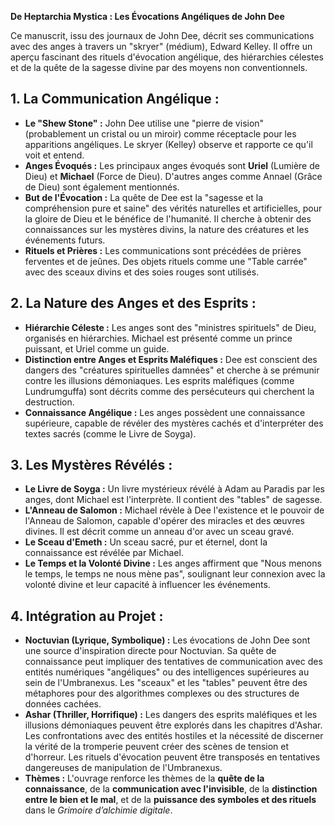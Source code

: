 **De Heptarchia Mystica : Les Évocations Angéliques de John Dee**

Ce manuscrit, issu des journaux de John Dee, décrit ses communications avec des anges à travers un "skryer" (médium), Edward Kelley. Il offre un aperçu fascinant des rituels d'évocation angélique, des hiérarchies célestes et de la quête de la sagesse divine par des moyens non conventionnels.

## 1. La Communication Angélique :

*   **Le "Shew Stone" :** John Dee utilise une "pierre de vision" (probablement un cristal ou un miroir) comme réceptacle pour les apparitions angéliques. Le skryer (Kelley) observe et rapporte ce qu'il voit et entend.
*   **Anges Évoqués :** Les principaux anges évoqués sont **Uriel** (Lumière de Dieu) et **Michael** (Force de Dieu). D'autres anges comme Annael (Grâce de Dieu) sont également mentionnés.
*   **But de l'Évocation :** La quête de Dee est la "sagesse et la compréhension pure et saine" des vérités naturelles et artificielles, pour la gloire de Dieu et le bénéfice de l'humanité. Il cherche à obtenir des connaissances sur les mystères divins, la nature des créatures et les événements futurs.
*   **Rituels et Prières :** Les communications sont précédées de prières ferventes et de jeûnes. Des objets rituels comme une "Table carrée" avec des sceaux divins et des soies rouges sont utilisés.

## 2. La Nature des Anges et des Esprits :

*   **Hiérarchie Céleste :** Les anges sont des "ministres spirituels" de Dieu, organisés en hiérarchies. Michael est présenté comme un prince puissant, et Uriel comme un guide.
*   **Distinction entre Anges et Esprits Maléfiques :** Dee est conscient des dangers des "créatures spirituelles damnées" et cherche à se prémunir contre les illusions démoniaques. Les esprits maléfiques (comme Lundrumguffa) sont décrits comme des persécuteurs qui cherchent la destruction.
*   **Connaissance Angélique :** Les anges possèdent une connaissance supérieure, capable de révéler des mystères cachés et d'interpréter des textes sacrés (comme le Livre de Soyga).

## 3. Les Mystères Révélés :

*   **Le Livre de Soyga :** Un livre mystérieux révélé à Adam au Paradis par les anges, dont Michael est l'interprète. Il contient des "tables" de sagesse.
*   **L'Anneau de Salomon :** Michael révèle à Dee l'existence et le pouvoir de l'Anneau de Salomon, capable d'opérer des miracles et des œuvres divines. Il est décrit comme un anneau d'or avec un sceau gravé.
*   **Le Sceau d'Emeth :** Un sceau sacré, pur et éternel, dont la connaissance est révélée par Michael.
*   **Le Temps et la Volonté Divine :** Les anges affirment que "Nous menons le temps, le temps ne nous mène pas", soulignant leur connexion avec la volonté divine et leur capacité à influencer les événements.

## 4. Intégration au Projet :

*   **Noctuvian (Lyrique, Symbolique) :** Les évocations de John Dee sont une source d'inspiration directe pour Noctuvian. Sa quête de connaissance peut impliquer des tentatives de communication avec des entités numériques "angéliques" ou des intelligences supérieures au sein de l'Umbranexus. Les "sceaux" et les "tables" peuvent être des métaphores pour des algorithmes complexes ou des structures de données cachées.
*   **Ashar (Thriller, Horrifique) :** Les dangers des esprits maléfiques et les illusions démoniaques peuvent être explorés dans les chapitres d'Ashar. Les confrontations avec des entités hostiles et la nécessité de discerner la vérité de la tromperie peuvent créer des scènes de tension et d'horreur. Les rituels d'évocation peuvent être transposés en tentatives dangereuses de manipulation de l'Umbranexus.
*   **Thèmes :** L'ouvrage renforce les thèmes de la **quête de la connaissance**, de la **communication avec l'invisible**, de la **distinction entre le bien et le mal**, et de la **puissance des symboles et des rituels** dans le *Grimoire d’alchimie digitale*.